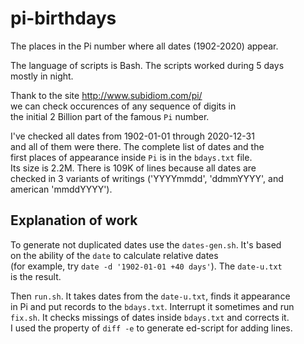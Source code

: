 # pi-birthdays
The places in the Pi number where all dates (1902-2020) appear.

The language of scripts is Bash. The scripts worked during 5 days  
mostly in night.

Thank to the site http://www.subidiom.com/pi/  
we can check occurences of any sequence of digits in  
the initial 2 Billion part of the famous `Pi` number.  

I've checked all dates from 1902-01-01 through 2020-12-31  
and all of them were there. The complete list of dates and the  
first places of appearance inside `Pi` is in the `bdays.txt` file.  
Its size is 2.2M. There is 109K of lines because all dates are  
checked in 3 variants of writings ('YYYYmmdd', 'ddmmYYYY', and  
american 'mmddYYYY').

## Explanation of work 

To generate not duplicated dates use the `dates-gen.sh`. It's based  
on the ability of the `date` to calculate relative dates  
(for example, try ```date -d '1902-01-01 +40 days'```). The `date-u.txt`  
is the result.

Then `run.sh`. It takes dates from the `date-u.txt`, finds it appearance  
in Pi and put records to the `bdays.txt`. Interrupt it sometimes and run  
`fix.sh`. It checks missings of dates inside `bdays.txt` and corrects it.  
I used the property of `diff -e` to generate ed-script for adding lines.
